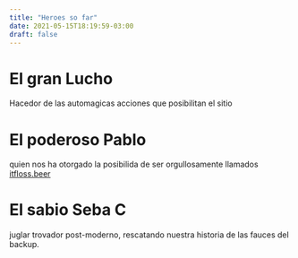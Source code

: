 ```yaml
---
title: "Heroes so far"
date: 2021-05-15T18:19:59-03:00
draft: false
---
```


# El gran Lucho
Hacedor de las automagicas acciones que posibilitan el sitio

# El poderoso Pablo
quien nos ha otorgado la posibilida de ser orgullosamente llamados [itfloss.beer](https://itfloss.beer)

# El sabio Seba C
juglar trovador post-moderno, rescatando nuestra historia de las fauces del backup.
